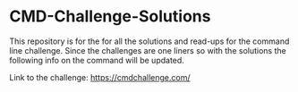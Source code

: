 # CMD-Challenge-Solutions

This repository is for the for all the solutions and read-ups for the command line challenge. Since the challenges are one liners so with the solutions the following info on the command will be updated.  

Link to the challenge: https://cmdchallenge.com/
